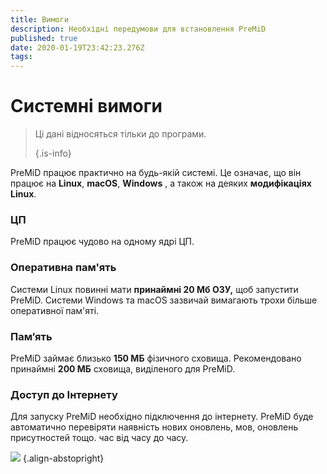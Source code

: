 ```yaml
---
title: Вимоги
description: Необхідні передумови для встановлення PreMiD
published: true
date: 2020-01-19T23:42:23.276Z
tags:
---
```


# Системні вимоги

> Ці дані відносяться тільки до програми. 
> 
> {.is-info}

PreMiD працює практично на будь-якій системі. Це означає, що він працює на **Linux**, **macOS**, **Windows** , а також на деяких **модифікаціях Linux**.

### ЦП
PreMiD працює чудово на одному ядрі ЦП.

### Оперативна пам'ять
Системи Linux повинні мати **принаймні 20 Мб ОЗУ,** щоб запустити PreMiD. Системи Windows та macOS зазвичай вимагають трохи більше оперативної пам'яті.

### Пам’ять
PreMiD займає близько **150 МБ** фізичного сховища. Рекомендовано принаймні **200 МБ** сховища, виділеного для PreMiD.

### Доступ до Інтернету
Для запуску PreMiD необхідно підключення до інтернету. PreMiD буде автоматично перевіряти наявність нових оновлень, мов, оновлень присутностей тощо. час від часу до часу.

![](https://a.icons8.com/ViUXyjOj/f4tFww/svg.svg) {.align-abstopright}